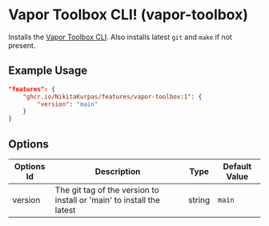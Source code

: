 
# Vapor Toolbox CLI! (vapor-toolbox)

Installs the [Vapor Toolbox CLI](https://github.com/vapor/toolbox). Also installs latest `git` and `make` if not present.

## Example Usage

```json
"features": {
    "ghcr.io/NikitaKurpas/features/vapor-toolbox:1": {
        "version": "main"
    }
}
```

## Options

| Options Id | Description | Type | Default Value |
|-----|-----|-----|-----|
| version | The git tag of the version to install or 'main' to install the latest | string | `main` |
